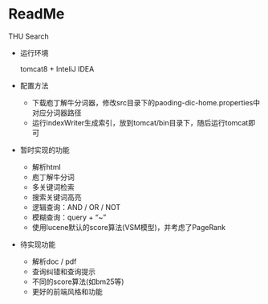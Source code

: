 # ReadMe

THU Search 

- 运行环境

  tomcat8 + InteliJ IDEA

- 配置方法

  - 下载庖丁解牛分词器，修改src目录下的paoding-dic-home.properties中对应分词器路径
  - 运行indexWriter生成索引，放到tomcat/bin目录下，随后运行tomcat即可


- 暂时实现的功能

  - 解析html
  - 庖丁解牛分词
  - 多关键词检索
  - 搜索关键词高亮
  - 逻辑查询：AND / OR / NOT
  - 模糊查询：query + “~”
  - 使用lucene默认的score算法(VSM模型)，并考虑了PageRank


- 待实现功能
  - 解析doc / pdf
  - 查询纠错和查询提示
  - 不同的score算法(如bm25等)
  - 更好的前端风格和功能



